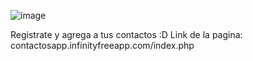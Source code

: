 ![image](https://github.com/mrys666/Contacts-app/assets/119524877/9d137d23-0dbe-4389-ac95-0a0c82e437a8)

Registrate y agrega a tus contactos :D
Link de la pagina: contactosapp.infinityfreeapp.com/index.php
